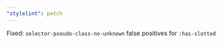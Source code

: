 ```yaml
---
"stylelint": patch
---
```


Fixed: `selector-pseudo-class-no-unknown` false positives for `:has-slotted`

